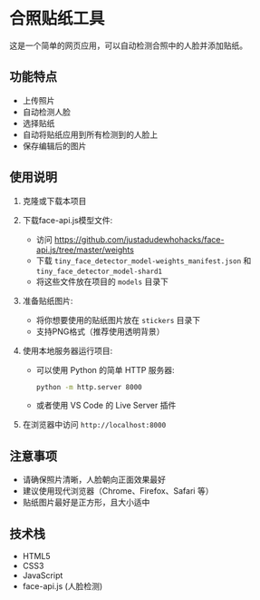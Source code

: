 # 合照贴纸工具

这是一个简单的网页应用，可以自动检测合照中的人脸并添加贴纸。

## 功能特点

- 上传照片
- 自动检测人脸
- 选择贴纸
- 自动将贴纸应用到所有检测到的人脸上
- 保存编辑后的图片

## 使用说明

1. 克隆或下载本项目
2. 下载face-api.js模型文件:
   - 访问 https://github.com/justadudewhohacks/face-api.js/tree/master/weights
   - 下载 `tiny_face_detector_model-weights_manifest.json` 和 `tiny_face_detector_model-shard1`
   - 将这些文件放在项目的 `models` 目录下

3. 准备贴纸图片:
   - 将你想要使用的贴纸图片放在 `stickers` 目录下
   - 支持PNG格式（推荐使用透明背景）

4. 使用本地服务器运行项目:
   - 可以使用 Python 的简单 HTTP 服务器:
     ```bash
     python -m http.server 8000
     ```
   - 或者使用 VS Code 的 Live Server 插件

5. 在浏览器中访问 `http://localhost:8000`

## 注意事项

- 请确保照片清晰，人脸朝向正面效果最好
- 建议使用现代浏览器（Chrome、Firefox、Safari 等）
- 贴纸图片最好是正方形，且大小适中

## 技术栈

- HTML5
- CSS3
- JavaScript
- face-api.js (人脸检测)
